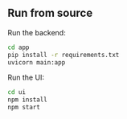 ## Run from source 
Run the backend:
```bash
cd app
pip install -r requirements.txt
uvicorn main:app
```

Run the UI:
```bash
cd ui
npm install
npm start
```
